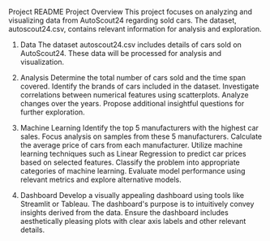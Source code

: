 
Project README
Project Overview
This project focuses on analyzing and visualizing data from AutoScout24 regarding sold cars. The dataset, autoscout24.csv, contains relevant information for analysis and exploration.

1. Data
The dataset autoscout24.csv includes details of cars sold on AutoScout24. These data will be processed for analysis and visualization.

2. Analysis
Determine the total number of cars sold and the time span covered.
Identify the brands of cars included in the dataset.
Investigate correlations between numerical features using scatterplots.
Analyze changes over the years.
Propose additional insightful questions for further exploration.
3. Machine Learning
Identify the top 5 manufacturers with the highest car sales.
Focus analysis on samples from these 5 manufacturers.
Calculate the average price of cars from each manufacturer.
Utilize machine learning techniques such as Linear Regression to predict car prices based on selected features.
Classify the problem into appropriate categories of machine learning.
Evaluate model performance using relevant metrics and explore alternative models.
4. Dashboard
Develop a visually appealing dashboard using tools like Streamlit or Tableau.
The dashboard's purpose is to intuitively convey insights derived from the data.
Ensure the dashboard includes aesthetically pleasing plots with clear axis labels and other relevant details.
